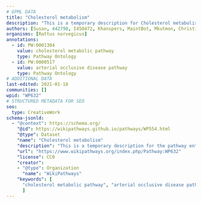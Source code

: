 ```yaml
---
# GPML DATA
title: "Cholesterol metabolism"
description: "This is a temporary description for Cholesterol metabolism"
authors: [Susan, 442798, I450472, Khanspers, MaintBot, Mkutmon, Christine Chichester, Egonw]
organisms: [Rattus norvegicus]
annotations:
  - id: PW:0001304
    value: cholesterol metabolic pathway
    type: Pathway Ontology
  - id: PW:0000517
    value: arterial occlusive disease pathway
    type: Pathway Ontology
# ADDITIONAL DATA
last-edited: 2021-01-18
communities: []
wpid: "WP632"
# STRUCTURED METADATA FOR SEO
seo:
  type: CreativeWork
schema-jsonld:
  - "@context": https://schema.org/
    "@id": https://wikipathways.github.io/pathways/WP554.html
    "@type": Dataset
    "name": "Cholesterol metabolism"
    "description": "This is a temporary description for the pathway entitled: Cholesterol metabolism"
    "url": "https://www.wikipathways.org/index.php/Pathway:WP632"
    "license": CC0
    "creator":
    - "@type": Organization
      "name": "WikiPathways"
    "keywords": [
      "cholesterol metabolic pathway", "arterial occlusive disease pathway",
      ]
---
```

